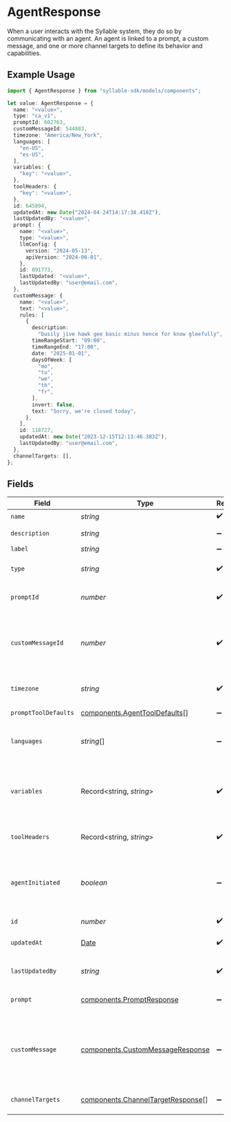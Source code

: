 # AgentResponse

When a user interacts with the Syllable system, they do so by communicating with an agent.
An agent is linked to a prompt, a custom message, and one or more channel targets to define its
behavior and capabilities.

## Example Usage

```typescript
import { AgentResponse } from "syllable-sdk/models/components";

let value: AgentResponse = {
  name: "<value>",
  type: "ca_v1",
  promptId: 602763,
  customMessageId: 544883,
  timezone: "America/New_York",
  languages: [
    "en-US",
    "es-US",
  ],
  variables: {
    "key": "<value>",
  },
  toolHeaders: {
    "key": "<value>",
  },
  id: 645894,
  updatedAt: new Date("2024-04-24T14:17:38.418Z"),
  lastUpdatedBy: "<value>",
  prompt: {
    name: "<value>",
    type: "<value>",
    llmConfig: {
      version: "2024-05-13",
      apiVersion: "2024-06-01",
    },
    id: 891773,
    lastUpdated: "<value>",
    lastUpdatedBy: "user@email.com",
  },
  customMessage: {
    name: "<value>",
    text: "<value>",
    rules: [
      {
        description:
          "busily jive hawk gee basic minus hence for know gleefully",
        timeRangeStart: "09:00",
        timeRangeEnd: "17:00",
        date: "2025-01-01",
        daysOfWeek: [
          "mo",
          "tu",
          "we",
          "th",
          "fr",
        ],
        invert: false,
        text: "Sorry, we're closed today",
      },
    ],
    id: 118727,
    updatedAt: new Date("2023-12-15T12:13:46.383Z"),
    lastUpdatedBy: "user@email.com",
  },
  channelTargets: [],
};
```

## Fields

| Field                                                                                                             | Type                                                                                                              | Required                                                                                                          | Description                                                                                                       | Example                                                                                                           |
| ----------------------------------------------------------------------------------------------------------------- | ----------------------------------------------------------------------------------------------------------------- | ----------------------------------------------------------------------------------------------------------------- | ----------------------------------------------------------------------------------------------------------------- | ----------------------------------------------------------------------------------------------------------------- |
| `name`                                                                                                            | *string*                                                                                                          | :heavy_check_mark:                                                                                                | The agent name                                                                                                    |                                                                                                                   |
| `description`                                                                                                     | *string*                                                                                                          | :heavy_minus_sign:                                                                                                | The agent description                                                                                             |                                                                                                                   |
| `label`                                                                                                           | *string*                                                                                                          | :heavy_minus_sign:                                                                                                | The agent label                                                                                                   |                                                                                                                   |
| `type`                                                                                                            | *string*                                                                                                          | :heavy_check_mark:                                                                                                | The agent type. Can be an arbitrary string                                                                        | ca_v1                                                                                                             |
| `promptId`                                                                                                        | *number*                                                                                                          | :heavy_check_mark:                                                                                                | ID of the prompt associated with the agent                                                                        |                                                                                                                   |
| `customMessageId`                                                                                                 | *number*                                                                                                          | :heavy_check_mark:                                                                                                | ID of the custom message that should be delivered at the beginning of a conversation with the agent               |                                                                                                                   |
| `timezone`                                                                                                        | *string*                                                                                                          | :heavy_check_mark:                                                                                                | The time zone in which the agent operates                                                                         | America/New_York                                                                                                  |
| `promptToolDefaults`                                                                                              | [components.AgentToolDefaults](../../models/components/agenttooldefaults.md)[]                                    | :heavy_minus_sign:                                                                                                | The prompt tool defaults                                                                                          |                                                                                                                   |
| `languages`                                                                                                       | *string*[]                                                                                                        | :heavy_minus_sign:                                                                                                | BCP 47 codes of languages the agent supports                                                                      | [<br/>"en-US",<br/>"es-US"<br/>]                                                                                  |
| `variables`                                                                                                       | Record<string, *string*>                                                                                          | :heavy_check_mark:                                                                                                | Custom context variables for the conversation session. Keys should be prefixed with "vars.".                      |                                                                                                                   |
| `toolHeaders`                                                                                                     | Record<string, *string*>                                                                                          | :heavy_check_mark:                                                                                                | Optional headers to include in tool calls for agent.                                                              |                                                                                                                   |
| `agentInitiated`                                                                                                  | *boolean*                                                                                                         | :heavy_minus_sign:                                                                                                | Whether the agent initiates conversation with a user after the custom_message is delivered                        |                                                                                                                   |
| `id`                                                                                                              | *number*                                                                                                          | :heavy_check_mark:                                                                                                | The agent ID                                                                                                      |                                                                                                                   |
| `updatedAt`                                                                                                       | [Date](https://developer.mozilla.org/en-US/docs/Web/JavaScript/Reference/Global_Objects/Date)                     | :heavy_check_mark:                                                                                                | Timestamp of most recent update                                                                                   |                                                                                                                   |
| `lastUpdatedBy`                                                                                                   | *string*                                                                                                          | :heavy_check_mark:                                                                                                | Email of the user who last updated the agent                                                                      |                                                                                                                   |
| `prompt`                                                                                                          | [components.PromptResponse](../../models/components/promptresponse.md)                                            | :heavy_minus_sign:                                                                                                | The prompt associated with the agent.                                                                             |                                                                                                                   |
| `customMessage`                                                                                                   | [components.CustomMessageResponse](../../models/components/custommessageresponse.md)                              | :heavy_minus_sign:                                                                                                | The custom message associated with the agent. Will be delivered as a greeting at the beginning of a conversation. |                                                                                                                   |
| `channelTargets`                                                                                                  | [components.ChannelTargetResponse](../../models/components/channeltargetresponse.md)[]                            | :heavy_minus_sign:                                                                                                | Channel targets associated with the agent                                                                         |                                                                                                                   |